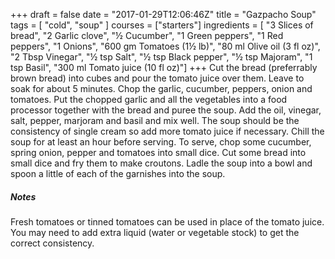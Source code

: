 +++
draft = false
date = "2017-01-29T12:06:46Z"
title = "Gazpacho Soup"
tags = [ "cold", "soup" ]
courses = ["starters"]
ingredients = [
    "3 Slices of bread",
    "2 Garlic clove",
    "½ Cucumber",
    "1 Green peppers",
    "1 Red peppers",
    "1 Onions",
    "600 gm Tomatoes (1½ lb)",
    "80 ml Olive oil (3 fl oz)",
    "2 Tbsp Vinegar",
    "½ tsp Salt",
    "½ tsp Black pepper",
    "½ tsp Majoram",
    "1 tsp Basil",
    "300 ml Tomato juice (10 fl oz)"]
+++
Cut the bread (preferrably brown bread) into cubes and pour the tomato juice over them. Leave to soak for about 5 minutes. Chop the garlic, cucumber, peppers, onion and tomatoes. Put the chopped garlic and all the vegetables into a food processor together with the bread and puree the soup. Add the oil, vinegar, salt, pepper, marjoram and basil and mix well. The soup should be the consistency of single cream so add more tomato juice if necessary. Chill the soup for at least an hour before serving. To serve, chop some cucumber, spring onion, pepper and tomatoes into small dice. Cut some bread into small dice and fry them to make croutons. Ladle the soup into a bowl and spoon a little of each of the garnishes into the soup.

##### Notes
Fresh tomatoes or tinned tomatoes can be used in place of the tomato juice. You may need to add extra liquid (water or vegetable stock) to get the correct consistency.